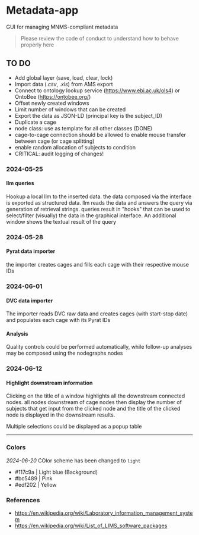# Metadata-app

GUI for managing MNMS-compliant metadata

> Please review the code of conduct to understand how to behave properly here

## TO DO

- Add global layer (save, load, clear, lock)
- Import data (_.csv_, ._xls_) from AMS export
- Connect to ontology lookup service (<https://www.ebi.ac.uk/ols4>) or OntoBee (<https://ontobee.org/>)
- Offset newly created windows
- Limit number of windows that can be created
- Export the data as JSON-LD (principal key is the subject_ID)
- Duplicate a cage
- node class: use as template for all other classes (DONE)
- cage-to-cage connection should be allowed to enable mouse transfer between cage (or cage splitting)
- enable random allocation of subjects to condition
- CRITICAL: audit logging of changes!

### 2024-05-25

#### llm queries

Hookup a local llm to the inserted data. the data composed via the interface is exported as structured data. llm reads the data and answers the query via generation of retrieval strings. queries result in "hooks" that can be used to select/filter (visually) the data in the graphical interface. An additional window shows the textual result of the query

### 2024-05-28

#### Pyrat data importer

the importer creates cages and fills each cage with their respective mouse IDs

### 2024-06-01

#### DVC data importer

The importer reads DVC raw data and creates cages (with start-stop date) and populates each cage with its Pyrat IDs

#### Analysis

Quality controls could be performed automatically, while follow-up analyses may be composed using the nodegraphs nodes 

### 2024-06-12

#### Highlight downstream information

Clicking on the title of a window highlights all the downstream connected nodes. all nodes downstream of cage nodes then display the number of subjects that get input from the clicked node and the title of the clicked node is displayed in the downstream results.

Multiple selections could be displayed as a popup table

***

### Colors

_2024-06-20_ COlor scheme has been changed to `light`

- #117c9a | Light blue (Background)
- #bc5489 | Pink
- #edf202 | Yellow

### References
- <https://en.wikipedia.org/wiki/Laboratory_information_management_system>
- <https://en.wikipedia.org/wiki/List_of_LIMS_software_packages>
